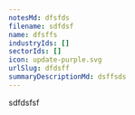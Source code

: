 ```yaml
---
notesMd: dfsfds
filename: sdfdsf
name: dfsffs
industryIds: []
sectorIds: []
icon: update-purple.svg
urlSlug: dfdsff
summaryDescriptionMd: dsffsds
---
```

sdfdsfsf